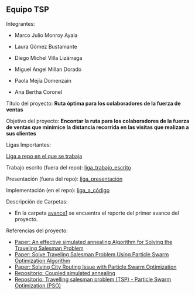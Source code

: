 ## Equipo TSP

Integrantes:

* Marco Julio Monroy Ayala

* Laura Gómez Bustamante

* Diego Michel Villa Lizárraga

* Miguel Angel Millan Dorado

* Paola Mejía Domenzain

* Ana Bertha Coronel

Título del proyecto: **Ruta óptima para los colaboradores de la fuerza de ventas**

Objetivo del proyecto: **Encontar la ruta para los colaboradores de la fuerza de ventas que minimice la distancia recorrida en las visitas que realizan a sus clientes**

Ligas Importantes:

[Liga a repo en el que se trabaja](https://github.com/lauragmz/proyecto-final-mno2020)

Trabajo escrito (fuera del repo): [liga_trabajo_escrito]()

Presentación (fuera del repo): [liga_presentación]()

Implementación (en el repo): [liga_a_código]() 


Descripción de Carpetas:

+ En la carpeta [avance1](https://github.com/lauragmz/analisis-numerico-computo-cientifico/tree/mno-2020-1/proyecto_final/proyectos/equipos/equipos_1_y_4/avance1) se encuentra el reporte del primer avance del proyecto. 


Referencias del proyecto:

* [Paper: An effective simulated annealing Algorithm for Solving the Traveling Salesman Problem](https://www.researchgate.net/publication/233584468_An_Effective_Simulated_Annealing_Algorithm_for_Solving_the_Traveling_Salesman_Problem)
* [Paper: Solve Traveling Salesman Problem Using Particle Swarm Optimization Algorithm](http://ijcsi.org/papers/IJCSI-9-6-2-264-271.pdf)
* [Paper: Solving City Routing Issue with Particle Swarm
Optimization ](https://research.ijcaonline.org/volume47/number15/pxc3880348.pdf)
* [Repositorio: Coupled simulated annealing ](https://github.com/structurely/csa)
* [Repositorio: Travelling salesman problem (TSP) - Particle Swarm Optimization (PSO) ](https://github.com/marcoscastro/tsp_pso)
